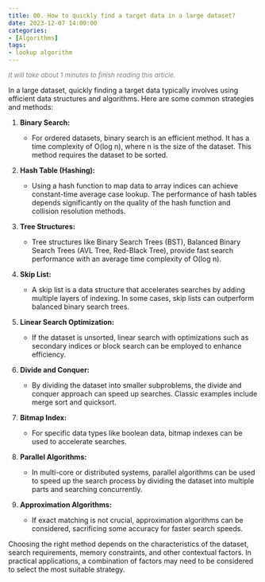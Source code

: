 ```yaml
---
title: 00. How to quickly find a target data in a large dataset?
date: 2023-12-07 14:00:00
categories: 
- [Algorithms]
tags:
- lookup algorithm
---
```



<font color=gray size=2>*It will take about 1 minutes to finish reading this article.*</font>

In a large dataset, quickly finding a target data typically involves using efficient data structures and algorithms. Here are some common strategies and methods:

1. **Binary Search:**
   - For ordered datasets, binary search is an efficient method. It has a time complexity of O(log n), where n is the size of the dataset. This method requires the dataset to be sorted.

2. **Hash Table (Hashing):**
   - Using a hash function to map data to array indices can achieve constant-time average case lookup. The performance of hash tables depends significantly on the quality of the hash function and collision resolution methods.

3. **Tree Structures:**
   - Tree structures like Binary Search Trees (BST), Balanced Binary Search Trees (AVL Tree, Red-Black Tree), provide fast search performance with an average time complexity of O(log n).

4. **Skip List:**
   - A skip list is a data structure that accelerates searches by adding multiple layers of indexing. In some cases, skip lists can outperform balanced binary search trees.

5. **Linear Search Optimization:**
   - If the dataset is unsorted, linear search with optimizations such as secondary indices or block search can be employed to enhance efficiency.

6. **Divide and Conquer:**
   - By dividing the dataset into smaller subproblems, the divide and conquer approach can speed up searches. Classic examples include merge sort and quicksort.

7. **Bitmap Index:**
   - For specific data types like boolean data, bitmap indexes can be used to accelerate searches.

8. **Parallel Algorithms:**
   - In multi-core or distributed systems, parallel algorithms can be used to speed up the search process by dividing the dataset into multiple parts and searching concurrently.

9. **Approximation Algorithms:**
   - If exact matching is not crucial, approximation algorithms can be considered, sacrificing some accuracy for faster search speeds.

Choosing the right method depends on the characteristics of the dataset, search requirements, memory constraints, and other contextual factors. In practical applications, a combination of factors may need to be considered to select the most suitable strategy.
